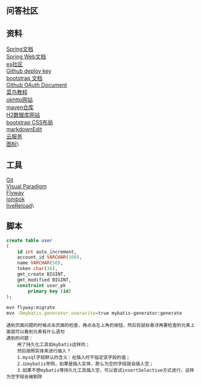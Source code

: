 ## 问答社区

## 资料
[Spring文档](https://spring.io/guides) \
[Spring Web文档](https://spring.io/guides/gs/serving-web-content/) \
[es社区](https://elasticsearch.cn/explore) \
[Github deploy key](https://developer.github.com/v3/guides/managing-deploy-keys/#deploy-keys) \
[bootstrap 文档](https://v3.bootcss.com/getting-started/#download)\
[Github OAuth Document](https://developer.github.com/apps/building-github-apps/creating-a-github-app/)\
[菜鸟教程](https://www.runoob.com/)\
[okhttp网站](https://square.github.io/okhttp/)\
[maven仓库](https://mvnrepository.com/artifact/com.alibaba)\
[H2数据库网站](http://www.h2database.com/html/main.html)\
[bootstrap CSS布局](https://v3.bootcss.com/css/#grid)\
[markdownEdit](https://pandao.github.io/editor.md/)\
[云服务](https://github.com/ucloud/ufile-sdk-java)\
[图标](https://www.iconfont.cn/)\

## 工具
[Git](https://git-scm.com/download) \
[Visual Paradigm](https://www.visual-paradigm.com)\
[Flyway](https://flywaydb.org/getstarted/)\
[lombok](https://projectlombok.org/setup/maven)\
[liveReload](http://livereload.com/extensions/)\

## 脚本
```sql
create table user
(
	id int auto_increment,
	account_id VARCHAR(100),
	name VARCHAR(50),
	token char(36),
	gmt_create BIGINT,
	gmt_modified BIGINT,
	constraint user_pk
		primary key (id)
);
```
```bash
mvn flyway:migrate
mvn -Dmybatis.generator.overwrite=true mybatis-generator:generate
```
```
遇到页面问题的时候点击页面的检查，再点击左上角的按钮，然后将鼠标悬浮再要检查的元素上面就可以看到元素有什么语句
遇到的问题：
    用了持久化工具如mybatis这样的；
    然后按照实体来进行插入？
    1.mysql字段默认的含义：在插入时不指定该字段的值；
    2.以mybatis举例，如果是插入实体，那么为空的字段就会插入空；
    3.如果不想mybatis等持久化工具插入空，可以尝试insertSelective方式进行，这样为空字段会被剔除
```